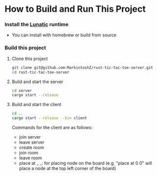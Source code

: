 # How to Build and Run This Project

### Install the [Lunatic](https://github.com/lunatic-solutions/lunatic) runtime

- You can install with homebrew or build from source

### Build this project

1. Clone this project

   ```bash
   git clone git@github.com:MarkintoshZ/rust-tic-tac-toe-server.git
   cd rust-tic-tac-toe-server
   ```

2. Build and start the server

   ```bash
   cd server
   cargo start --release
   ```

3. Build and start the client

   ```bash
   cd ..
   cargo start --release --bin client
   ```

   Commands for the client are as follows:

   - join server
   - leave server
   - create room
   - join room
   - leave room
   - place at \_ \_: for placing node on the board (e.g. "place at 0 0" will place a node at the top left corner of the board)

